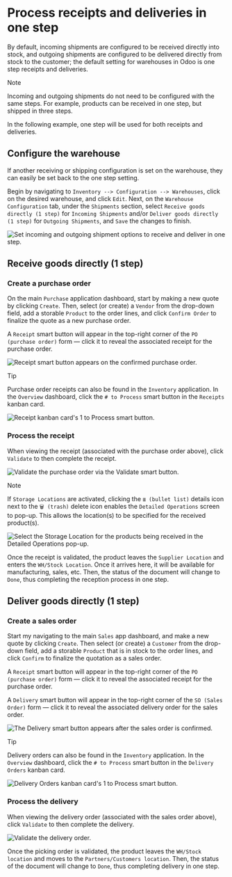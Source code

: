 # Process receipts and deliveries in one step

<div id="inventory/receipts_delivery_one_step">

By default, incoming shipments are configured to be received directly
into stock, and outgoing shipments are configured to be delivered
directly from stock to the customer; the default setting for warehouses
in Odoo is one step receipts and deliveries.

</div>

<div class="note">

<div class="title">

Note

</div>

Incoming and outgoing shipments do not need to be configured with the
same steps. For example, products can be received in one step, but
shipped in three steps.

</div>

In the following example, one step will be used for both receipts and
deliveries.

## Configure the warehouse

If another receiving or shipping configuration is set on the warehouse,
they can easily be set back to the one step setting.

Begin by navigating to `Inventory --> Configuration -->
Warehouses`, click on the desired warehouse, and click `Edit`. Next, on
the `Warehouse Configuration` tab, under the `Shipments` section, select
`Receive goods directly (1 step)` for `Incoming Shipments` and/or
`Deliver goods directly (1 step)` for `Outgoing Shipments`, and `Save`
the changes to finish.

![Set incoming and outgoing shipment options to receive and deliver in
one step.](receipts_delivery_one_step/one-step-warehouse-config.png)

## Receive goods directly (1 step)

### Create a purchase order

On the main `Purchase` application dashboard, start by making a new
quote by clicking `Create`. Then, select (or create) a `Vendor` from the
drop-down field, add a storable `Product` to the order lines, and click
`Confirm Order` to finalize the quote as a new purchase order.

A `Receipt` smart button will appear in the top-right corner of the `PO
(purchase
order)` form — click it to reveal the associated receipt for the
purchase order.

![Receipt smart button appears on the confirmed purchase
order.](receipts_delivery_one_step/one-step-po-receipt.png)

<div class="tip">

<div class="title">

Tip

</div>

Purchase order receipts can also be found in the `Inventory`
application. In the `Overview` dashboard, click the `# to Process` smart
button in the `Receipts` kanban card.

![Receipt kanban card's 1 to Process smart
button.](receipts_delivery_one_step/one-step-to-process-btn.png)

</div>

### Process the receipt

When viewing the receipt (associated with the purchase order above),
click `Validate` to then complete the receipt.

![Validate the purchase order via the Validate smart
button.](receipts_delivery_one_step/one-step-po-validate.png)

<div class="note">

<div class="title">

Note

</div>

If `Storage Locations` are activated, clicking the `≣ (bullet list)`
details icon next to the `🗑️ (trash)` delete icon enables the `Detailed
Operations` screen to pop-up. This allows the location(s) to be
specified for the received product(s).

![Select the Storage Location for the products being received in the
Detailed
Operations&#10;pop-up.](receipts_delivery_one_step/receive-storage-location.png)

</div>

Once the receipt is validated, the product leaves the `Supplier
Location` and enters the `WH/Stock Location`. Once it arrives here, it
will be available for manufacturing, sales, etc. Then, the status of the
document will change to `Done`, thus completing the reception process in
one step.

## Deliver goods directly (1 step)

### Create a sales order

Start my navigating to the main `Sales` app dashboard, and make a new
quote by clicking `Create`. Then select (or create) a `Customer` from
the drop-down field, add a storable `Product` that is in stock to the
order lines, and click `Confirm` to finalize the quotation as a sales
order.

A `Receipt` smart button will appear in the top-right corner of the `PO
(purchase
order)` form — click it to reveal the associated receipt for the
purchase order.

A `Delivery` smart button will appear in the top-right corner of the `SO
(Sales
Order)` form — click it to reveal the associated delivery order for the
sales order.

![The Delivery smart button appears after the sales order is
confirmed.](receipts_delivery_one_step/one-step-sales-order.png)

<div class="tip">

<div class="title">

Tip

</div>

Delivery orders can also be found in the `Inventory` application. In the
`Overview` dashboard, click the `# to Process` smart button in the
`Delivery Orders` kanban card.

![Delivery Orders kanban card's 1 to Process smart
button.](receipts_delivery_one_step/one-step-delivery-to-process.png)

</div>

### Process the delivery

When viewing the delivery order (associated with the sales order above),
click `Validate` to then complete the delivery.

![Validate the delivery
order.](receipts_delivery_one_step/validate-one-step-sales-order.png)

Once the picking order is validated, the product leaves the `WH/Stock
location` and moves to the `Partners/Customers location`. Then, the
status of the document will change to `Done`, thus completing delivery
in one step.
